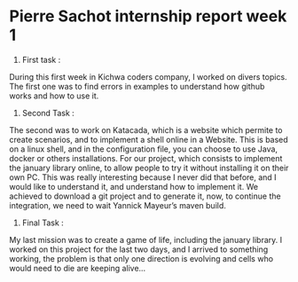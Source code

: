 # Pierre Sachot internship report week 1

1. First task :

During this first week in Kichwa coders company, I worked on divers topics. 
The first one was to find errors in examples to understand how github works and how to use it. 

1. Second Task :

The second was to work on Katacada, which is a website which permite to create scenarios, and to implement a shell online in a Website. 
This is based on a linux shell, and in the configuration file, you can choose to use Java, docker or others installations.
For our project, which consists to implement the january library online, to allow people to try it without installing it on their own PC. 
This was really interesting because I never did that before, and I would like to understand it, and understand how to implement it. 
We achieved to download a git project and to generate it, now, to continue the integration, we need to wait Yannick Mayeur’s maven build.

1. Final Task :

My last mission was to create a game of life, including the january library. 
I worked on this project for the last two days, and I arrived to something working, the problem is that only one direction is evolving and cells who would need to die are keeping alive…
